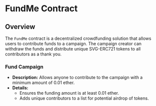 # FundMe Contract

## Overview
The `FundMe` contract is a decentralized crowdfunding solution that allows users to contribute funds to a campaign. The campaign creator can withdraw the funds and distribute unique SVG-ERC721 tokens to all contributors as a thank you.

### Fund Campaign
- **Description:** Allows anyone to contribute to the campaign with a minimum amount of 0.01 ether.
- **Details:** 
  - Ensures the funding amount is at least 0.01 ether.
  - Adds unique contributors to a list for potential airdrop of tokens.
